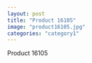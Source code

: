 ```yaml
---
layout: post
title: "Product 16105"
image: "product16105.jpg"
categories: "category1"
---
```

Product 16105
